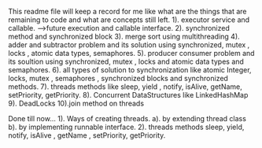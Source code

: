 This readme file will keep a record for me like what are the things that are remaining to code and what are concepts still left.
1). executor service and callable.
-->future execution and callable interface.
2). synchronized method and synchronized block
3). merge sort using multithreading
4). adder and subtractor problem and its solution using synchronized, mutex , locks , atomic data types, semaphores.
5). producer consumer problem and its soultion using synchronized, mutex , locks and atomic data types and semaphores. 
6). all types of solution to synchronization like atomic Integer, locks, mutex , semaphores , synchronized blocks and synchronized methods. 
7). threads methods like sleep, yield , notify, isAlive, getName, setPriority, getPriority.
8). Concurrent DataStructures like LinkedHashMap
9). DeadLocks
10).join method on threads


Done till now...
1). Ways of creating threads. a). by extending thread class b). by implementing runnable interface.
2). threads methods sleep, yield, notify, isAlive , getName , setPriority, getPriority.

